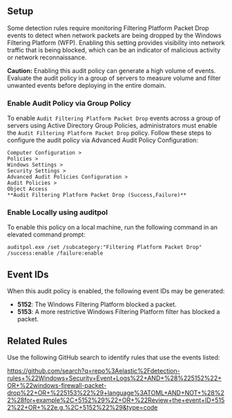 ## Setup

Some detection rules require monitoring Filtering Platform Packet Drop events to detect when network packets are being dropped by the Windows Filtering Platform (WFP). Enabling this setting provides visibility into network traffic that is being blocked, which can be an indicator of malicious activity or network reconnaissance.

**Caution:** Enabling this audit policy can generate a high volume of events. Evaluate the audit policy in a group of servers to measure volume and filter unwanted events before deploying in the entire domain.

### Enable Audit Policy via Group Policy

To enable `Audit Filtering Platform Packet Drop` events across a group of servers using Active Directory Group Policies, administrators must enable the `Audit Filtering Platform Packet Drop` policy. Follow these steps to configure the audit policy via Advanced Audit Policy Configuration:

```
Computer Configuration > 
Policies > 
Windows Settings > 
Security Settings > 
Advanced Audit Policies Configuration > 
Audit Policies > 
Object Access
**Audit Filtering Platform Packet Drop (Success,Failure)**
```

### Enable Locally using auditpol

To enable this policy on a local machine, run the following command in an elevated command prompt:

```
auditpol.exe /set /subcategory:"Filtering Platform Packet Drop" /success:enable /failure:enable
```

## Event IDs

When this audit policy is enabled, the following event IDs may be generated:

* **5152**: The Windows Filtering Platform blocked a packet.
* **5153**: A more restrictive Windows Filtering Platform filter has blocked a packet.

## Related Rules

Use the following GitHub search to identify rules that use the events listed:

https://github.com/search?q=repo%3Aelastic%2Fdetection-rules+%22Windows+Security+Event+Logs%22+AND+%28%225152%22+OR+%22windows-firewall-packet-drop%22+OR+%225153%22%29+language%3ATOML+AND+NOT+%28%22%28for+example%2C+5152%29%22+OR+%22Review+the+event+ID+5152%22+OR+%22e.g.%2C+5152%22%29&type=code